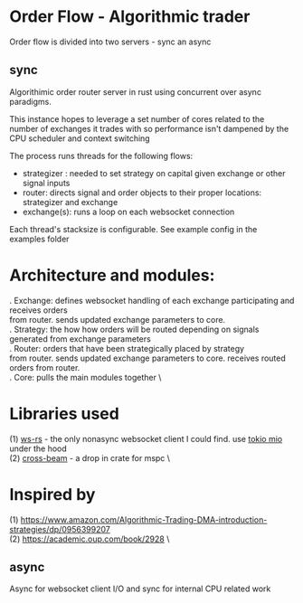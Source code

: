 # Order Flow - Algorithmic trader

Order flow is divided into two servers - sync an async

## sync

Algorithimic order router server in rust using concurrent over async paradigms.

This instance hopes to leverage a set number of cores related to the number of exchanges
it trades with so performance isn't dampened by the CPU scheduler and
context switching

The process runs threads for the following flows:

* strategizer : needed to set strategy on capital given exchange or other signal inputs
* router: directs signal and order objects to their proper locations: strategizer and exchange
* exchange(s): runs a loop on each websocket connection

Each thread's stacksize is configurable.  See example config in the examples folder
# Architecture and modules:

. Exchange: defines websocket handling of each exchange participating and receives orders \
    from router. sends updated exchange parameters to core. \
. Strategy: the how how orders will be routed depending on signals generated from exchange parameters \
. Router: orders that have been strategically placed by strategy \
    from router. sends updated exchange parameters to core. receives routed orders from router. \
. Core: pulls the main modules together \

# Libraries used

(1) [ws-rs](https://github.com/housleyjk/ws-rs) - the only nonasync websocket client I could find. use [tokio mio](https://github.com/tokio-rs/miounder) under the hood \
(2) [cross-beam](https://github.com/crossbeam-rs/crossbeam) - a drop in crate for mspc \

# Inspired by

(1) https://www.amazon.com/Algorithmic-Trading-DMA-introduction-strategies/dp/0956399207 \
(2) https://academic.oup.com/book/2928 \


## async

Async for websocket client I/O and sync for internal CPU related work

